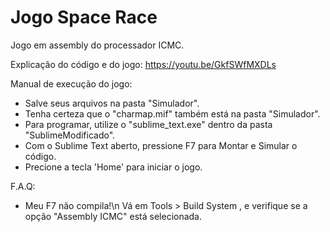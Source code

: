 # Jogo Space Race
Jogo em assembly do processador ICMC.

Explicação do código e do jogo:
https://youtu.be/GkfSWfMXDLs

Manual de execução do jogo:
- Salve seus arquivos na pasta "Simulador".
- Tenha certeza que o "charmap.mif" também está na pasta "Simulador".
- Para programar, utilize o "sublime_text.exe" dentro da pasta "SublimeModificado".
- Com o Sublime Text aberto, pressione F7 para Montar e Simular o código.
- Precione a tecla 'Home' para iniciar o jogo.

F.A.Q:
- Meu F7 não compila!\n
	Vá em Tools > Build System , e verifique se a opção "Assembly ICMC" está selecionada.
